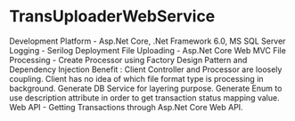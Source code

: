 # TransUploaderWebService
Development Platform - Asp.Net Core, .Net Framework 6.0, MS SQL Server
Logging - Serilog
Deployment
File Uploading - Asp.Net Core Web MVC
File Processing - Create Processor using Factory Design Pattern and Dependency Injection
Benefit : Client Controller and Processor are loosely coupling.
Client has no idea of which file format type is processing in background.
Generate DB Service for layering purpose.
Generate Enum to use description attribute in order to get transaction status mapping value.
Web API - Getting Transactions through Asp.Net Core Web API.

